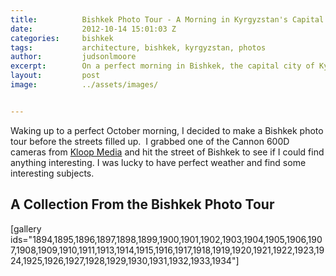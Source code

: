 ```yaml
---
title:			Bishkek Photo Tour - A Morning in Kyrgyzstan's Capital City
date:			2012-10-14 15:01:03 Z
categories:		bishkek
tags:			architecture, bishkek, kyrgyzstan, photos
author:			judsonlmoore
excerpt:		On a perfect morning in Bishkek, the capital city of Kyrgyzstan in the heart of Central Asia, I grabbed a camera and went on a tour to capture some beauty.
layout:			post
image:			../assets/images/


---
```


Waking up to a perfect October morning, I decided to make a Bishkek photo tour before the streets filled up.  I grabbed one of the Cannon 600D cameras from [Kloop Media](http://kloop.kg) and hit the street of Bishkek to see if I could find anything interesting. I was lucky to have perfect weather and find some interesting subjects.

## A Collection From the Bishkek Photo Tour

[gallery ids="1894,1895,1896,1897,1898,1899,1900,1901,1902,1903,1904,1905,1906,1907,1908,1909,1910,1911,1913,1914,1915,1916,1917,1918,1919,1920,1921,1922,1923,1924,1925,1926,1927,1928,1929,1930,1931,1932,1933,1934"]
